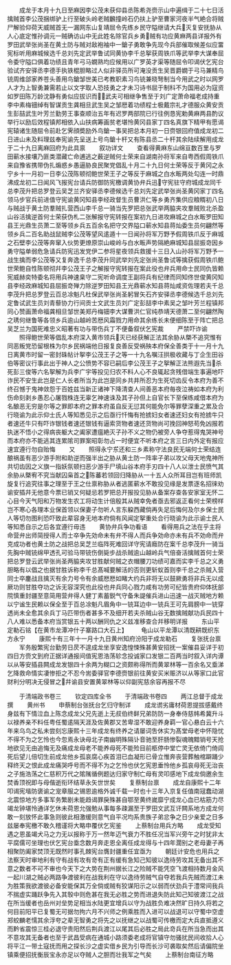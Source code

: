 <!-- { "loadSidebar": true } -->
　　成龙于本月十九日至麻因李公茂未获仰县丞陈希尧赍示山中遍缉于二十七日活擒贼首李公茂捆绑驴上行至破头岭老贼飜撞岭石仍扶上驴至曹家河夜半气絶合将贼尸解验仰荷天威贼首无一漏网东山复靖屈令先练乡民守隘继请大兵灭复安抚胁从人心底定惟孙调元一贼确访山中无此姓名除官兵乡勇贼有功应黄麻两县详报外有罗田武举张尚圣在黄土防与贼对敌袍袖中一鎗子勇敢争先现今兵部催取候差似应畱宪标听用麻城候选千总刘先定武举鲁试同黄协李千总挐获周铁爪等武举李大谋奉屈令委守隘口俱着功绩且青年弓马嫺熟均应候用以广罗英才渠等随屈令叩谒伏乞宪台验试齐安驿丞李德手执铁棍胆略过人似非驿员所可淹没贡生吴晋爵嫺于弓马兼精鸟铳周维郃家养苍头善用鸟鎗邹世美已考教职素习鸟铳兼晓弩制当今用武之时以网罗人才为上智勇兼需若止以文字取人恐技勇之才未习诗书屈于制科不为国用必为寇资如罗田陈万龄沈静有勇似应拔识而武夫可相继争售至于刘广定萧命福老成持重李中素梅钿绰有智谋贡生龚相旦武生吴之邹厯着功绩程士极戴宗礼才德服众黄安贡生彭喆武生叶芳兰勤劳王事查顺治五年有迟罗两部院已行往例恳宪勅黄麻两县酌议举行以励后效程镇邦相依入山扶病筹画贫老堪怜黄冈县家丁四名真旗下精甲有愿谒宪辕诸生随屈令前赴乞霁顔奬励外鸟鎗一事吴把总本月初一日赍银回府值成龙初二日进山未及料理兹奉宪谕先呈送上号鸟鎗十杆又有陈县丞二十杆其余陆续解用成龙于二十九日离麻回府为此具禀
　　叙功详文
　　查看得黄麻东山绵亘数百里与罗田蕲水接壤乃匪类潜藏亡命逋逃之薮逆贼何士荣来自湖南孙将军来自粤西假周铁爪来自豫省携带伪扎煽惑乡愚逼胁良民聚党倡乱十月二十九日何士荣等反于黄冈之永宁乡十一月初一日李公茂陈顿彻鲍世荣王子之等反于麻城之白水畈两处勾连一时鼎沸成龙初二日闻风飞报宪台请兵防御防宪檄调黄协弁兵迅守宪驻守府城成龙同千总李茂升把总罗登云吴芝兰齐安驿丞李德候选千总刘先定武举张尚圣黄冈家丁四名领马步官兵前进值守宪谕黄冈知县李经政督生员曹洪仁等乡勇齐集供应粮糈初八日与贼战于黄土防羣贼扎营西山李千总一骑当先罗把总张武举两脇夹攻羣贼败北杀盈山谷活擒逆首何士荣获伪札二张解报守宪转报在案初九日进攻麻城之白水畈罗田知县王光鼎生员萧二至等领乡兵五百余名把守交界隘口蕲水知县蒋灿委生员何翩然等领乡兵二百名助战鼠贼李公茂等望风逺遁十一日闻孙将军万野予假周铁爪反于麻城之石壁李公茂等奔窜入伙势更燎原崇山峻岭与白水畈声势隔絶麻城知县屈振竒因乡勇守隘单弱危急请兵防宪迅发党伊二参将星夜领兵救援十三日入山孙将军万野予一战生擒而李公茂等又复奔逸千总李茂升同武举刘先定张尚圣鲁试等擒获假周铁爪鲍世荣鲍自性陈顿彻幷李公茂王子之解报守宪转报在案此役也弁兵用命士民同仇皆赖宪威赫奕特委名将用兵神速臬守二宪听命调度王副将兵有纪律而同知佟世俊黄冈知县李经政麻城知县屈振竒殚力除逆罗田知县王光鼎蕲水知县蒋灿咸资佐理若夫千总李茂升把总罗登云百总凃魁凡杜保武举张尚圣躬冒矢石齐安驿丞李德候选千总刘先定鲁试武生员刘青藜协力行间贡士文武生员刘广定彭喆李中素吴之邹叶芳兰程镇邦同心赞画萧命福龚相旦邹世美郑丹梅钿李大谋曹洪仁官纯恭靖天德萧二至何翩然陶之琇何继鲁等各领乡兵逾山越岭苦厯风霜戮力用命其余练长未便细陈至于阵亡把总吴芝兰为国死难忠义昭著有功与带伤兵丁不便备叙伏乞宪裁
　　严禁吓诈谕
　　照得鲍世荣等倡乱本府深入黄市领兵灭已经获解正法其余胁从槩不追究惟有同恶叛党恐留根株为尔乡民祸端他日报复良善反受祸殃本府保全善类于十一月十九日离黄市时留一密封硃帖计挐李公茂王子之等一十九名嘱汪拱极收藏与丁企生田谷伯等密议行事此出于神人之公愤势不容已嗣后李公茂王子之挐解正法熊遐先当杀死彭三俊等六名挐解为兵李广宇等投见归农不料人心不良辄起贪残借端生事遍地吓诈民不安生此岂是仁人长者所当为此岂是同乡共井所忍为生死切齿反令本府为善不终召憾于鬼神敛怨于百姓兹当新正诸神下降清查人间善恶本府毎夜泣祷如本府为利伤命刻剥乡愚忍心屠戮株连无辜乞神速诛及其子孙但上自官长下至保练咸借本府为名酿恶无穷是尔等之罪即本府之罪本府虽自反无愆其何能免尔等罪孽深重之累及合行晓谕为此示仰士氏人等知悉见示之后亟行忏悔有抢掳妇女者速还妇女有抢掳牛只者速还牛只有吓诈银钱者速还银钱有逼索货物者速还货物尚可挽回神怒苟免凶报若执迷不悟小之得病丧躯大之阖家遭瘟絶灭子孙不义之物仍被旁人争夺惹得鬼哭神号而本府亦不能逃其连累隂司罪案昭彰勿占一时便宜不听本府之言三日内外定有报应速宜遵行勿自贻悔
　　又
　　照得永宁东还和三乡素称守法良民无端何士荣结连酿祸虽有恶少游手附和助逆而强半出之胁从黄土防一阵率子弟以攻父母天地鬼神所共切齿因之义旗一指妖氛顿扫恶少游手尸填山谷本府手刃四十八人以泄士民愤气其余胁从槩宥不究当献囚枭首之陈蕃若领回归降胁从一十五人众所耳目岂有班师凯旋复行追究往事之理至于王之仕禀称胁从者逃匿蕲水不敢投见缘是发票逐名招徕劝谕安插幷无他意今票已销又何疑忌若罗把总开报投见胁从备案存查各安家室无怀二心目今天气阳和万物发生农工将动生计倍殷其从贼幸免者亟去邪返正看何士荣榜样岂不寒心各理本业保首领以保妻子勿听人言东躱西藏倘再失足后悔何及尔乡保士民人等切勿图利恐吓致此辈容身无地本府倘有风闻定挐重处合行晓谕为此示谕士民人等知悉自示之后各宜遵行毋违
　　黄协弁兵争功看语
　　看得用兵之法在乎主将命营弁出师简授得人而士卒争先効命未有弁不得人而兵争効命亦未有兵不効命而弁克成功者也黄土防之战把总吴芝兰临阵死难回详守宪请廕防在案千总李茂升一骑当先胸中贼铳绵甲透孔可验马带铳伤倒毙步战杀贼逾山越岭兵气倍奋活擒贼首何士荣把总罗登云武举张尚圣两脇夹攻甘胜献何贼之衣帽腰刀功绩可嘉而实李千总之义勇胆略有以倡之也据甘胜诉称李千总髙喊要解活的否则更斩蚁首则李千总之杀贼入营同士卒鏖战且擒灭有余力号令有余威厯厯如睹大约兵非将无以鼓厥勇将非兵无以成厥功则甘胜夺功之诉无容深究也此役也弁兵同心戮力咸有功劳可纪皆贵府仰体抚部院慎重封疆至意简用营弁得人健丁素蓄鋭气守备朱諟催兵进山迅速一战灭贼地方赖以宁谧生民赖以保全至于百总凃魁凡眉角中一铳耳边中一铳兵王可先肩膀中一铳穿透尚未全愈其余兵丁马匹带伤者甚多不及细开若夫杀贼山谷无数擒贼献功兵民四十八人难以悉备本府当赏银五十两以酬同仇之义兹准移查合幷移明详报
　　东山平定勒石铭【在黄市龙潭冲什子寨路口大石上】
　　龟山以平龙潭以清既耕既织东方永宁
　　康熙十有三年十一月十九日黄州知府汾阳于成龙勒石
　　复张抚台禀
　　军务殷繁宪台勤劳日昃不遑成龙坐享安逸惶悚殊甚黄安招抚一案催县妥详于初四日方赍文到府正据详通报间值宪恩浩荡轸念投诚家口发银二百两当时叙入详内谭以从等安插县闗成龙发银四十余两为糊口之资颇称得所而黄翠林等一百余名又埀涕乞降救命情实凄惨拒之不忍今耑委驿官李德赍银前往黄安买米赈济以从等家口此官财利分明决无侵冒之幷谕县安置黄翠林等以仰副宪慈余容再报不尽





　　于清端政书卷三
　　钦定四库全书
　　于清端政书卷四
　　两江总督于成龙撰
　　黄州书
　　申蔡制台张抚台乞归守制详
　　成龙谫劣庸材荷恩提拔感戴终身兹有下情泣血上陈念成龙父兄先逝上无叔伯终鲜兄弟防防一身奉侍慈帏希冀升斗以禄养亲不料任粤任蜀逺隔天涯及佐黄郡又苦卑湿不敢迎养身羁一官心悬白云十六年来乌鸟之私未尝刻忘康熙十三年成龙有终养之请屡词吿休实为髙堂母老中怀隐忧不得不为之乞怜也今忽焉永诀母北子南幽明殊隔讣音驰至肝肠惨裂魂魄黯销号天抢地欲见无由追悔无及痛成龙母老不能养母死不能殓目前柩停中堂亡灵无依倚门倚闾死后望儿倍切生前成龙他乡孤哀腐心疾首泪已血凝形已骨立惟奔丧营葬触棺躃踊少释终天之恨此成龙痛哭呼号而不得不为之乞怜也伏乞宪恩垂怜他乡孤哀母死无治丧之子施浩荡之仁慈积万代之隂隲循例题达归家守制亡母有灵叩感地下成龙倘邀余生焚香顶祝即与母偕逝衔环结草永矢世世矣
　　复蔡制台禀
　　成龙自康熙十二年叩谒宪堦防褒谕之宠章服之锡恩逾格外诚千载一时也十三年入京复任值南冦蠢动湖北震惊地方多事军务繁剧未能趋谒罪戾殊甚自鄂至黄终嵗靡宁成龙心血已枯筋力尽竭龙钟堪怜通详乞休未荷恩允强勉从事每多疎漏至于罗田文武互讦闗系地方成龙何敢一刻放怀此事急则彼此相激缓则意气自平况均系贵族子弟忿争之日少亲爱之日多兹屡奉宪檄不敢久稽谨将大略申覆伏乞宪鉴
　　上蔡制台用兵方略
　　成龙受知遇之恩虽竭犬马之力无以报称于万一然年迈气衰力不胜任况当军兴旁午之时犹非太平腐儒可坐理也伏乞宪台埀念数月奔走恩全离任成龙得与十四年濶别之老母妻子再相聚防阖家焚顶无既然时事孔棘宪台膺封疆重任宜亟为
　　朝廷计安危也用兵之法察天时审地利有守有战有攻有竒有正有缓有急知己知彼以逸待劳攻其无备出其不意之数者不可不审也今天下之大势在荆州据长江之险贼不能凭空飞渡相持数月金风一起川湖之贼必两路争渡彼利在战我利在守以逸待劳贼气自夺若我兵先贼而渡江未为胜策我欲渡彼必备安能保其万全倘或贼有狡谋阳示之以弱而伏劲兵于澧常间我兵不揣虚实踊跃争先入其彀中则危甚在我无必胜之势而进退失防此知己知彼渡江之战在所当缓者也岳州对垒势足相当水陆更宜增兵以守为战胜负难决然旷日持久将若之何目前阳平已复蜀无可据勿拘六月不兴师之例乘胜而入进可以战退可以守蜀中空虚郑蛟麟老懦其余浮夸之辈无智勇之将先之以抚继之以战蜀可传檄而定大兵直抵遵义而黔省震惊三桂必退守贵阳然后荆兵渡江以尾其后必胜之局此竒兵在所当急而出其不意攻其无备者也至于武昌受病在通城小路须委老成将官镇守勿骚扰民间收拾人心将平江一带土寇抚而用之探长沙之虚实借乡民为引导而长沙可袭取矣然后请偏院坐镇乘便招抚衡辰宝永亦足以夺贼人之胆而壮我军之气矣
　　上蔡制台南征方略

